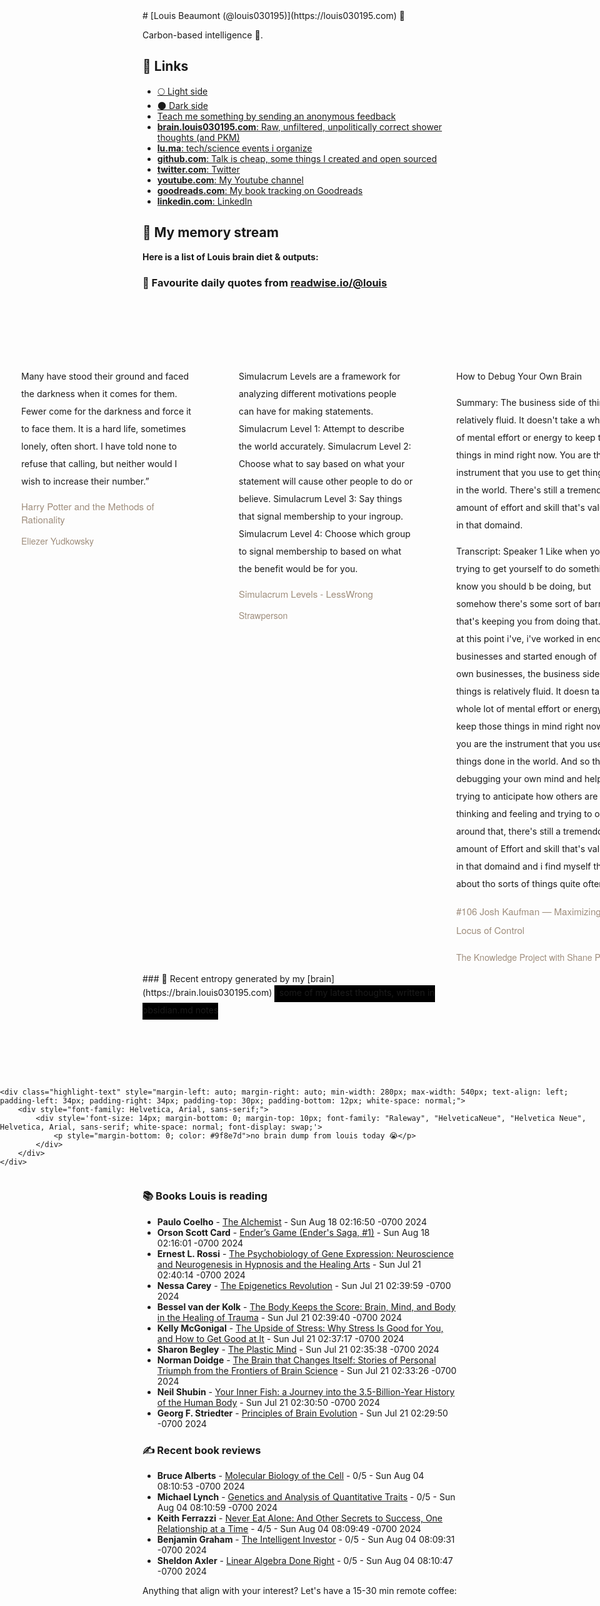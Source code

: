 <link rel="shortcut icon" href="/favicon.ico">
# [Louis Beaumont (@louis030195)](https://louis030195.com) 🤔

Carbon-based intelligence 🐒. 

## 🔗 Links

- [🌕 Light side](https://louisbeaumont.me)
- [🌑 Dark side](https://louis030195.com)
- [Teach me something by sending an anonymous feedback](https://www.admonymous.co/louis030195)
- [**brain.louis030195.com**: Raw, unfiltered, unpolitically correct shower thoughts (and PKM)](https://brain.louis030195.com)
- [**lu.ma**: tech/science events i organize](https://lu.ma/u/louis030195/events?past=1)
- [**github.com**: Talk is cheap, some things I created and open sourced](https://github.com/louis030195)
- [**twitter.com**: Twitter](https://twitter.com/@louis030195)
- [**youtube.com**: My Youtube channel](https://www.youtube.com/channel/UCQyHp-A6Y4hwRt7qmi_TYOQ)
- [**goodreads.com**: My book tracking on Goodreads](https://www.goodreads.com/user/show/103091881-louis-beaumont)
- [**linkedin.com**: LinkedIn](https://www.linkedin.com/in/louis030195)

## 🌊 My memory stream

**Here is a list of Louis brain diet & outputs:**

### 👋 Favourite daily quotes from [readwise.io/@louis](https://readwise.io/@louis)
<div class="some-highlights" style="display: flex;
  margin-left: -50vw;
  left: 50%;
  overflow-x: scroll;
  width: 100vw;
  position: relative; margin-top: 6rem;">
<div class="highlight-text" style="margin-left: auto; margin-right: auto; min-width: 280px; max-width: 540px; text-align: left; padding-left: 34px; padding-right: 34px; padding-top: 30px; padding-bottom: 12px; white-space: normal;">
<span style="background-color: transparent; line-height: 2; padding-bottom: 7px; padding-top: 3px; font-size: 14px; white-space: normal;">
          Many have stood their ground and faced the darkness when it comes for them. Fewer come for the darkness and force it to face them. It is a hard life, sometimes lonely, often short. I have told none to refuse that calling, but neither would I wish to increase their number.”
        </span>
<div style="font-family: Helvetica, Arial, sans-serif;">
<div style='font-size: 14px; margin-bottom: 0; margin-top: 10px; font-family: "Raleway", "HelveticaNeue", "Helvetica Neue", Helvetica, Arial, sans-serif; white-space: normal; font-display: swap;'>
<p style="margin-bottom: 0; font-size: 15px; margin-bottom: 2px; color: #9f8e7d">Harry Potter and the Methods of Rationality</p>
<p style="margin-bottom: 0; color: #9f8e7d">Eliezer Yudkowsky</p>
</div>
</div>
</div>
<div class="highlight-text" style="margin-left: auto; margin-right: auto; min-width: 280px; max-width: 540px; text-align: left; padding-left: 34px; padding-right: 34px; padding-top: 30px; padding-bottom: 12px; white-space: normal;">
<span style="background-color: transparent; line-height: 2; padding-bottom: 7px; padding-top: 3px; font-size: 14px; white-space: normal;">
          Simulacrum Levels are a framework for analyzing different motivations people can have for making statements.  Simulacrum Level 1: Attempt to describe the world accurately. Simulacrum Level 2: Choose what to say based on what your statement will cause other people to do or believe. Simulacrum Level 3: Say things that signal membership to your ingroup. Simulacrum Level 4: Choose which group to signal membership to based on what the benefit would be for you.
        </span>
<div style="font-family: Helvetica, Arial, sans-serif;">
<div style='font-size: 14px; margin-bottom: 0; margin-top: 10px; font-family: "Raleway", "HelveticaNeue", "Helvetica Neue", Helvetica, Arial, sans-serif; white-space: normal; font-display: swap;'>
<p style="margin-bottom: 0; font-size: 15px; margin-bottom: 2px; color: #9f8e7d">Simulacrum Levels - LessWrong</p>
<p style="margin-bottom: 0; color: #9f8e7d">Strawperson</p>
</div>
</div>
</div>
<div class="highlight-text" style="margin-left: auto; margin-right: auto; min-width: 280px; max-width: 540px; text-align: left; padding-left: 34px; padding-right: 34px; padding-top: 30px; padding-bottom: 12px; white-space: normal;">
<span style="background-color: transparent; line-height: 2; padding-bottom: 7px; padding-top: 3px; font-size: 14px; white-space: normal;">
          How to Debug Your Own Brain

Summary:
The business side of things is relatively fluid. It doesn't take a whole lot of mental effort or energy to keep those things in mind right now. You are the instrument that you use to get things done in the world. There's still a tremendous amount of effort and skill that's valuable in that domaind.

Transcript:
Speaker 1
Like when you're trying to get yourself to do something you know you should b be doing, but somehow there's some sort of barrier that's keeping you from doing that. I think at this point i've, i've worked in enough businesses and started enough of my own businesses, the business side of things is relatively fluid. It doesn take a whole lot of mental effort or energy to keep those things in mind right now. But you are the instrument that you use to get things done in the world. And so the the debugging your own mind and help and trying to anticipate how others are thinking and feeling and trying to optimize around that, there's still a tremendous amount of Effort and skill that's valuable in that domaind and i find myself thinking about tho sorts of things quite often.
        </span>
<div style="font-family: Helvetica, Arial, sans-serif;">
<div style='font-size: 14px; margin-bottom: 0; margin-top: 10px; font-family: "Raleway", "HelveticaNeue", "Helvetica Neue", Helvetica, Arial, sans-serif; white-space: normal; font-display: swap;'>
<p style="margin-bottom: 0; font-size: 15px; margin-bottom: 2px; color: #9f8e7d">#106 Josh Kaufman —  Maximizing Our Locus of Control</p>
<p style="margin-bottom: 0; color: #9f8e7d">The Knowledge Project with Shane Parrish</p>
</div>
</div>
</div>
</div>
### 🧠 Recent entropy generated by my [brain](https://brain.louis030195.com)
<span style="background-color: #000000; line-height: 2; padding-bottom: 7px; padding-top: 3px; font-size: 14px; white-space: normal;">
    ℹ️ some of my latest thoughts, written in obsidian.md notes
</span>
<div class="some-highlights" style="display: flex;
    margin-left: -50vw;
    left: 50%;
    overflow-x: scroll;
    width: 100vw;
    position: relative; margin-top: 6rem;">
    
    <div class="highlight-text" style="margin-left: auto; margin-right: auto; min-width: 280px; max-width: 540px; text-align: left; padding-left: 34px; padding-right: 34px; padding-top: 30px; padding-bottom: 12px; white-space: normal;">
        <div style="font-family: Helvetica, Arial, sans-serif;">
            <div style='font-size: 14px; margin-bottom: 0; margin-top: 10px; font-family: "Raleway", "HelveticaNeue", "Helvetica Neue", Helvetica, Arial, sans-serif; white-space: normal; font-display: swap;'>
                <p style="margin-bottom: 0; color: #9f8e7d">no brain dump from louis today 😭</p>
            </div>
        </div>
    </div>
    
</div>


### 📚 Books Louis is reading

-   **Paulo Coelho**  - [The Alchemist](https://www.goodreads.com/book/show/133946561-the-alchemist) - Sun Aug 18 02:16:50 -0700 2024
-   **Orson Scott Card**  - [Ender’s Game (Ender&#39;s Saga, #1)](https://www.goodreads.com/book/show/375802.Ender_s_Game) - Sun Aug 18 02:16:01 -0700 2024
-   **Ernest L. Rossi**  - [The Psychobiology of Gene Expression: Neuroscience and Neurogenesis in Hypnosis and the Healing Arts](https://www.goodreads.com/book/show/533780.The_Psychobiology_of_Gene_Expression) - Sun Jul 21 02:40:14 -0700 2024
-   **Nessa Carey**  - [The Epigenetics Revolution](https://www.goodreads.com/book/show/12414734-the-epigenetics-revolution) - Sun Jul 21 02:39:59 -0700 2024
-   **Bessel van der Kolk**  - [The Body Keeps the Score: Brain, Mind, and Body in the Healing of Trauma](https://www.goodreads.com/book/show/18693771-the-body-keeps-the-score) - Sun Jul 21 02:39:40 -0700 2024
-   **Kelly McGonigal**  - [The Upside of Stress: Why Stress Is Good for You, and How to Get Good at It](https://www.goodreads.com/book/show/23281639-the-upside-of-stress) - Sun Jul 21 02:37:17 -0700 2024
-   **Sharon Begley**  - [The Plastic Mind](https://www.goodreads.com/book/show/12710665-the-plastic-mind) - Sun Jul 21 02:35:38 -0700 2024
-   **Norman Doidge**  - [The Brain that Changes Itself: Stories of Personal Triumph from the Frontiers of Brain Science](https://www.goodreads.com/book/show/570172.The_Brain_that_Changes_Itself) - Sun Jul 21 02:33:26 -0700 2024
-   **Neil Shubin**  - [Your Inner Fish: a Journey into the 3.5-Billion-Year History of the Human Body](https://www.goodreads.com/book/show/1662160.Your_Inner_Fish) - Sun Jul 21 02:30:50 -0700 2024
-   **Georg F. Striedter**  - [Principles of Brain Evolution](https://www.goodreads.com/book/show/783742.Principles_of_Brain_Evolution) - Sun Jul 21 02:29:50 -0700 2024

### ✍ Recent book reviews

-   **Bruce Alberts**  - [Molecular Biology of the Cell](https://www.goodreads.com/book/show/13400.Molecular_Biology_of_the_Cell) - 0/5 - Sun Aug 04 08:10:53 -0700 2024
-   **Michael Lynch**  - [Genetics and Analysis of Quantitative Traits](https://www.goodreads.com/book/show/80198.Genetics_and_Analysis_of_Quantitative_Traits) - 0/5 - Sun Aug 04 08:10:59 -0700 2024
-   **Keith Ferrazzi**  - [Never Eat Alone: And Other Secrets to Success, One Relationship at a Time](https://www.goodreads.com/book/show/84699.Never_Eat_Alone) - 4/5 - Sun Aug 04 08:09:49 -0700 2024
-   **Benjamin Graham**  - [The Intelligent Investor](https://www.goodreads.com/book/show/106835.The_Intelligent_Investor) - 0/5 - Sun Aug 04 08:09:31 -0700 2024
-   **Sheldon Axler**  - [Linear Algebra Done Right](https://www.goodreads.com/book/show/309768.Linear_Algebra_Done_Right) - 0/5 - Sun Aug 04 08:10:47 -0700 2024

Anything that align with your interest? Let's have a 15-30 min remote coffee:


<div style="width:100%;height:100%;overflow:scroll" id="my-cal-inline"></div>
<script type="text/javascript">
  (function (C, A, L) { let p = function (a, ar) { a.q.push(ar); }; let d = C.document; C.Cal = C.Cal || function () { let cal = C.Cal; let ar = arguments; if (!cal.loaded) { cal.ns = {}; cal.q = cal.q || []; d.head.appendChild(d.createElement("script")).src = A; cal.loaded = true; } if (ar[0] === L) { const api = function () { p(api, arguments); }; const namespace = ar[1]; api.q = api.q || []; typeof namespace === "string" ? (cal.ns[namespace] = api) && p(api, ar) : p(cal, ar); return; } p(cal, ar); }; })(window, "https://app.cal.com/embed/embed.js", "init");
Cal("init", "cof", {origin:"https://cal.com"});

  Cal.ns.cof("inline", {
	elementOrSelector:"#my-cal-inline",
	calLink: "louis030195/cof",
	layout: "month_view"
  });
  
  Cal.ns.cof("ui", {"styles":{"branding":{"brandColor":"#000000"}},"hideEventTypeDetails":false,"layout":"month_view"});
  </script>
  
